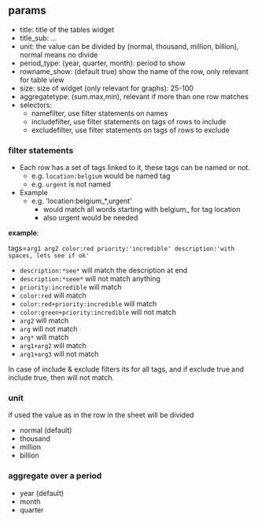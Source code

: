 ## params

- title: title of the tables widget
- title_sub: ...
- unit: the value can be divided by (normal, thousand, million, billion), normal means no divide
- period_type:  (year, quarter, month): period to show
- rowname_show:  (default true) show the name of the row, only relevant for table view
- size: size of widget (only relevant for graphs): 25-100
- aggregatetype: (sum.max,min), relevant if more than one row matches
- selectors:
  - namefilter, use filter statements on names
  - includefilter, use filter statements on tags of rows to include
  - excludefilter, use filter statements on tags of rows to exclude


### filter statements

- Each row has a set of tags linked to it, these tags can be named or not.
    - e.g. ```location:belgium``` would be named tag
    - e.g. ```urgent``` is not named
- Example
    - e.g. 'location:belgium_*,urgent'
        - would match all words starting with belgium_ for tag location
        - also urgent would be needed

**example**:

tags=```arg1 arg2 color:red priority:'incredible' description:'with spaces, lets see if ok' ```

- ```description:*see*``` will match the description at end
- ```description:*seee*``` will not match anything
- ```priority:incredible``` will match
- ```color:red``` will match
- ```color:red+priority:incredible``` will match 
- ```color:green+priority:incredible``` will not match 
- ```arg2``` will match 
- ```arg``` will not match 
- ```arg*``` will match 
- ```arg1+arg2``` will match 
- ```arg1+arg3``` will not match 

In case of include & exclude filters its for all tags, and if exclude true and include true, then will not match.

### unit

if used the value as in the row in the sheet will be divided

- normal (default)
- thousand
- million
- billion

### aggregate over a period

- year (default)
- month
- quarter
